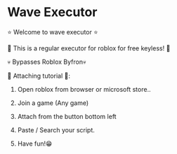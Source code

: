 # Wave Executor

⭐ Welcome to wave executor ⭐

🏈 This is a regular executor for roblox for free keyless! 🏈

💀 Bypasses Roblox Byfron💀



🔏 Attaching tutorial 🔏: 

1) Open roblox from browser or microsoft store..
2) Join a game (Any game)
3) Attach from the button bottom left
4) Paste / Search your script.

5) Have fun!😁
